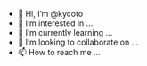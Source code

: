 - 👋 Hi, I’m @kycoto
- 👀 I’m interested in ...
- 🌱 I’m currently learning ...
- 💞️ I’m looking to collaborate on ...
- 📫 How to reach me ...

<!---
kycoto/kycoto is a ✨ special ✨ repository because its `README.md` (this file) appears on your GitHub profile.
You can click the Preview link to take a look at your changes.
--->

